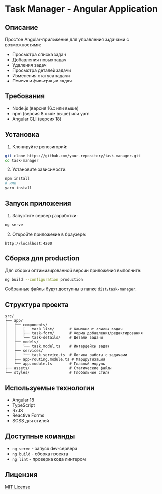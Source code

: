 # Task Manager - Angular Application

## Описание

Простое Angular-приложение для управления задачами с возможностями:
- Просмотра списка задач
- Добавления новых задач
- Удаления задач
- Просмотра деталей задачи
- Изменения статуса задачи
- Поиска и фильтрации задач

## Требования

- Node.js (версия 16.x или выше)
- npm (версия 8.x или выше) или yarn
- Angular CLI (версия 18)

## Установка

1. Клонируйте репозиторий:
```bash
git clone https://github.com/your-repository/task-manager.git
cd task-manager
```

2. Установите зависимости:
```bash
npm install
# или
yarn install
```

## Запуск приложения

1. Запустите сервер разработки:
```bash
ng serve
```

2. Откройте приложение в браузере:
```
http://localhost:4200
```

## Сборка для production

Для сборки оптимизированной версии приложения выполните:
```bash
ng build --configuration production
```

Собранные файлы будут доступны в папке `dist/task-manager`.

## Структура проекта

```
src/
├── app/
│   ├── components/
│   │   ├── task-list/       # Компонент списка задач
│   │   ├── task-form/       # Форма добавления/редактирования
│   │   └── task-details/    # Детали задачи
│   ├── models/
│   │   └── task.model.ts    # Интерфейсы задач
│   ├── services/
│   │   └── task.service.ts  # Логика работы с задачами
│   ├── app-routing.module.ts # Маршрутизация
│   └── app.module.ts        # Главный модуль
├── assets/                  # Статические файлы
└── styles/                  # Глобальные стили
```

## Используемые технологии

- Angular 18
- TypeScript
- RxJS
- Reactive Forms
- SCSS для стилей

## Доступные команды

- `ng serve` - запуск dev-сервера
- `ng build` - сборка проекта
- `ng lint` - проверка кода линтером

## Лицензия

[MIT License](LICENSE)